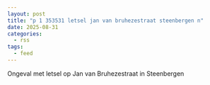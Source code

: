 ```yaml
---
layout: post
title: "p 1 353531 letsel jan van bruhezestraat steenbergen n"
date: 2025-08-31
categories: 
  - rss
tags: 
  - feed
---
```


Ongeval met letsel op Jan van Bruhezestraat in Steenbergen
